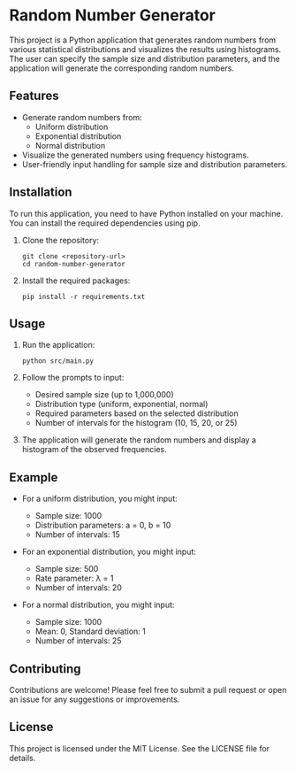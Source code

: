 # Random Number Generator

This project is a Python application that generates random numbers from various statistical distributions and visualizes the results using histograms. The user can specify the sample size and distribution parameters, and the application will generate the corresponding random numbers.

## Features

- Generate random numbers from:
  - Uniform distribution
  - Exponential distribution
  - Normal distribution
- Visualize the generated numbers using frequency histograms.
- User-friendly input handling for sample size and distribution parameters.

## Installation

To run this application, you need to have Python installed on your machine. You can install the required dependencies using pip. 

1. Clone the repository:
   ```
   git clone <repository-url>
   cd random-number-generator
   ```

2. Install the required packages:
   ```
   pip install -r requirements.txt
   ```

## Usage

1. Run the application:
   ```
   python src/main.py
   ```

2. Follow the prompts to input:
   - Desired sample size (up to 1,000,000)
   - Distribution type (uniform, exponential, normal)
   - Required parameters based on the selected distribution
   - Number of intervals for the histogram (10, 15, 20, or 25)

3. The application will generate the random numbers and display a histogram of the observed frequencies.

## Example

- For a uniform distribution, you might input:
  - Sample size: 1000
  - Distribution parameters: a = 0, b = 10
  - Number of intervals: 15

- For an exponential distribution, you might input:
  - Sample size: 500
  - Rate parameter: λ = 1
  - Number of intervals: 20

- For a normal distribution, you might input:
  - Sample size: 1000
  - Mean: 0, Standard deviation: 1
  - Number of intervals: 25

## Contributing

Contributions are welcome! Please feel free to submit a pull request or open an issue for any suggestions or improvements.

## License

This project is licensed under the MIT License. See the LICENSE file for details.